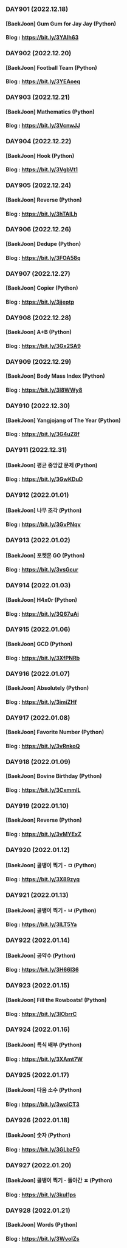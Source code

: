 ### DAY901 (2022.12.18)
#### [BaekJoon] Gum Gum for Jay Jay (Python)
#### Blog : https://bit.ly/3YAlh63

### DAY902 (2022.12.20)
#### [BaekJoon] Football Team (Python)
#### Blog : https://bit.ly/3YEAoeq

### DAY903 (2022.12.21)
#### [BaekJoon] Mathematics (Python)
#### Blog : https://bit.ly/3VcnwJJ

### DAY904 (2022.12.22)
#### [BaekJoon] Hook (Python)
#### Blog : https://bit.ly/3VgbVt1

### DAY905 (2022.12.24)
#### [BaekJoon] Reverse (Python)
#### Blog : https://bit.ly/3hTAlLh

### DAY906 (2022.12.26)
#### [BaekJoon] Dedupe (Python)
#### Blog : https://bit.ly/3FOA58q

### DAY907 (2022.12.27)
#### [BaekJoon] Copier (Python)
#### Blog : https://bit.ly/3jjeptp

### DAY908 (2022.12.28)
#### [BaekJoon] A+B (Python)
#### Blog : https://bit.ly/3Gx2SA9

### DAY909 (2022.12.29)
#### [BaekJoon] Body Mass Index (Python)
#### Blog : https://bit.ly/3I8WWy8

### DAY910 (2022.12.30)
#### [BaekJoon] Yangjojang of The Year (Python)
#### Blog : https://bit.ly/3G4uZ8f

### DAY911 (2022.12.31)
#### [BaekJoon] 평균 중앙값 문제 (Python)
#### Blog : https://bit.ly/3GwKDuD

### DAY912 (2022.01.01)
#### [BaekJoon] 나무 조각 (Python)
#### Blog : https://bit.ly/3GvPNqv

### DAY913 (2022.01.02)
#### [BaekJoon] 포켓몬 GO (Python)
#### Blog : https://bit.ly/3vsGcur

### DAY914 (2022.01.03)
#### [BaekJoon] H4x0r (Python)
#### Blog : https://bit.ly/3Q67uAi

### DAY915 (2022.01.06)
#### [BaekJoon] GCD (Python)
#### Blog : https://bit.ly/3XfPNRb

### DAY916 (2022.01.07)
#### [BaekJoon] Absolutely (Python)
#### Blog : https://bit.ly/3imiZHf

### DAY917 (2022.01.08)
#### [BaekJoon] Favorite Number (Python)
#### Blog : https://bit.ly/3vRnkoQ

### DAY918 (2022.01.09)
#### [BaekJoon] Bovine Birthday (Python)
#### Blog : https://bit.ly/3CxmmlL

### DAY919 (2022.01.10)
#### [BaekJoon] Reverse (Python)
#### Blog : https://bit.ly/3vMYExZ

### DAY920 (2022.01.12)
#### [BaekJoon] 골뱅이 찍기 - ㅁ (Python)
#### Blog : https://bit.ly/3X89zyq

### DAY921 (2022.01.13)
#### [BaekJoon] 골뱅이 찍기 - ㅂ (Python)
#### Blog : https://bit.ly/3ILT5Ya

### DAY922 (2022.01.14)
#### [BaekJoon] 공약수 (Python)
#### Blog : https://bit.ly/3H66I36

### DAY923 (2022.01.15)
#### [BaekJoon] Fill the Rowboats! (Python)
#### Blog : https://bit.ly/3IObrrC

### DAY924 (2022.01.16)
#### [BaekJoon] 특식 배부 (Python)
#### Blog : https://bit.ly/3XAmt7W

### DAY925 (2022.01.17)
#### [BaekJoon] 다음 소수 (Python)
#### Blog : https://bit.ly/3wciCT3

### DAY926 (2022.01.18)
#### [BaekJoon] 숫자 (Python)
#### Blog : https://bit.ly/3GLbzFG

### DAY927 (2022.01.20)
#### [BaekJoon] 골뱅이 찍기 - 돌아간 ㅍ (Python)
#### Blog : https://bit.ly/3kul1ps

### DAY928 (2022.01.21)
#### [BaekJoon] Words (Python)
#### Blog : https://bit.ly/3WvoIZs
